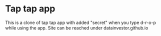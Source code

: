 # Tap tap app
This is a clone of tap tap app with added "secret" when you type d-r-o-p while using the app. 
Site can be reached under datainvestor.github.io
